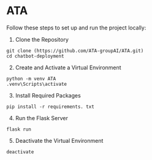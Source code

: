# ATA 

Follow these steps to set up and run the project locally:
1. Clone the Repository
```
git clone (https://github.com/ATA-groupAI/ATA.git)
cd chatbot-deployment
```
2. Create and Activate a Virtual Environment
```
python -m venv ATA
.venv\Scripts\activate
```

3. Install Required Packages
```
pip install -r requirements. txt 
```

4. Run the Flask Server
```
flask run
```

5. Deactivate the Virtual Environment
```
deactivate
```
